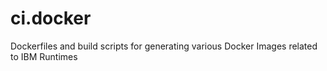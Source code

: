 # ci.docker
Dockerfiles and build scripts for generating various Docker Images related to IBM Runtimes
